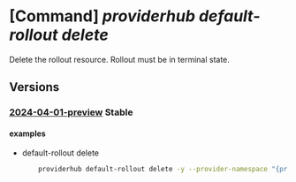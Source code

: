 # [Command] _providerhub default-rollout delete_

Delete the rollout resource. Rollout must be in terminal state.

## Versions

### [2024-04-01-preview](/Resources/mgmt-plane/L3N1YnNjcmlwdGlvbnMve30vcHJvdmlkZXJzL21pY3Jvc29mdC5wcm92aWRlcmh1Yi9wcm92aWRlcnJlZ2lzdHJhdGlvbnMve30vZGVmYXVsdHJvbGxvdXRzL3t9/2024-04-01-preview.xml) **Stable**

<!-- mgmt-plane /subscriptions/{}/providers/microsoft.providerhub/providerregistrations/{}/defaultrollouts/{} 2024-04-01-preview -->

#### examples

- default-rollout delete
    ```bash
        providerhub default-rollout delete -y --provider-namespace "{providerNamespace}" --rollout-name "{defaultRolloutName}"
    ```
